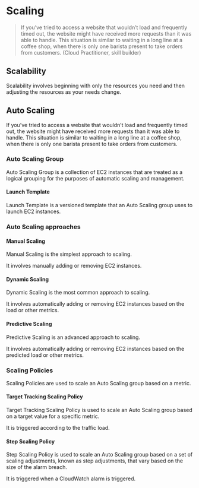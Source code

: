 # Scaling

> If you’ve tried to access a website that wouldn’t load and frequently timed out, the website might have received more requests than it was able to handle. This situation is similar to waiting in a long line at a coffee shop, when there is only one barista present to take orders from customers. (Cloud Practitioner, skill builder)

## Scalability

Scalability involves beginning with only the resources you need and then adjusting the resources as your needs change.

## Auto Scaling

If you’ve tried to access a website that wouldn’t load and frequently timed out, the website might have received more requests than it was able to handle. This situation is similar to waiting in a long line at a coffee shop, when there is only one barista present to take orders from customers.

### Auto Scaling Group

Auto Scaling Group is a collection of EC2 instances that are treated as a logical grouping for the purposes of automatic scaling and management.

#### Launch Template

Launch Template is a versioned template that an Auto Scaling group uses to launch EC2 instances.

### Auto Scaling approaches

#### Manual Scaling

Manual Scaling is the simplest approach to scaling.

It involves manually adding or removing EC2 instances.

#### Dynamic Scaling

Dynamic Scaling is the most common approach to scaling.

It involves automatically adding or removing EC2 instances based on the load or other metrics.

#### Predictive Scaling

Predictive Scaling is an advanced approach to scaling.

It involves automatically adding or removing EC2 instances based on the predicted load or other metrics.

### Scaling Policies

Scaling Policies are used to scale an Auto Scaling group based on a metric.

#### Target Tracking Scaling Policy

Target Tracking Scaling Policy is used to scale an Auto Scaling group based on a target value for a specific metric.

It is triggered according to the traffic load.

#### Step Scaling Policy

Step Scaling Policy is used to scale an Auto Scaling group based on a set of scaling adjustments, known as step adjustments, that vary based on the size of the alarm breach.

It is triggered when a CloudWatch alarm is triggered.
